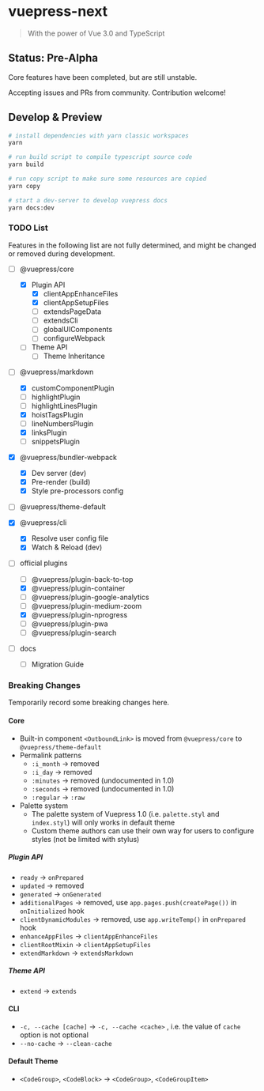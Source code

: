 # vuepress-next

> With the power of Vue 3.0 and TypeScript

## Status: Pre-Alpha

Core features have been completed, but are still unstable.

Accepting issues and PRs from community. Contribution welcome!

## Develop & Preview

```sh
# install dependencies with yarn classic workspaces
yarn

# run build script to compile typescript source code
yarn build

# run copy script to make sure some resources are copied
yarn copy

# start a dev-server to develop vuepress docs
yarn docs:dev
```

### TODO List

Features in the following list are not fully determined, and might be changed or removed during development.

- [ ] @vuepress/core

  - [x] Plugin API
    - [x] clientAppEnhanceFiles
    - [x] clientAppSetupFiles
    - [ ] extendsPageData
    - [ ] extendsCli
    - [ ] globalUIComponents
    - [ ] configureWebpack
  - [ ] Theme API
    - [ ] Theme Inheritance

- [ ] @vuepress/markdown

  - [x] customComponentPlugin
  - [ ] highlightPlugin
  - [ ] highlightLinesPlugin
  - [x] hoistTagsPlugin
  - [ ] lineNumbersPlugin
  - [x] linksPlugin
  - [ ] snippetsPlugin

- [x] @vuepress/bundler-webpack

  - [x] Dev server (dev)
  - [x] Pre-render (build)
  - [x] Style pre-processors config

- [ ] @vuepress/theme-default

- [x] @vuepress/cli

  - [x] Resolve user config file
  - [x] Watch & Reload (dev)

- [ ] official plugins

  - [ ] @vuepress/plugin-back-to-top
  - [x] @vuepress/plugin-container
  - [ ] @vuepress/plugin-google-analytics
  - [ ] @vuepress/plugin-medium-zoom
  - [x] @vuepress/plugin-nprogress
  - [ ] @vuepress/plugin-pwa
  - [ ] @vuepress/plugin-search

- [ ] docs
  - [ ] Migration Guide

### Breaking Changes

Temporarily record some breaking changes here.

#### Core

- Built-in component `<OutboundLink>` is moved from `@vuepress/core` to `@vuepress/theme-default`
- Permalink patterns
  - `:i_month` -> removed
  - `:i_day` -> removed
  - `:minutes` -> removed (undocumented in 1.0)
  - `:seconds` -> removed (undocumented in 1.0)
  - `:regular` -> `:raw`
- Palette system
  - The palette system of Vuepress 1.0 (i.e. `palette.styl` and `index.styl`) will only works in default theme
  - Custom theme authors can use their own way for users to configure styles (not be limited with stylus)

##### Plugin API

- `ready` -> `onPrepared`
- `updated` -> removed
- `generated` -> `onGenerated`
- `additionalPages` -> removed, use `app.pages.push(createPage())` in `onInitialized` hook
- `clientDynamicModules` -> removed, use `app.writeTemp()` in `onPrepared` hook
- `enhanceAppFiles` -> `clientAppEnhanceFiles`
- `clientRootMixin` -> `clientAppSetupFiles`
- `extendMarkdown` -> `extendsMarkdown`

##### Theme API

- `extend` -> `extends`

#### CLI

- `-c, --cache [cache]` -> `-c, --cache <cache>` , i.e. the value of `cache` option is not optional
- `--no-cache` -> `--clean-cache`

#### Default Theme

- `<CodeGroup>`, `<CodeBlock>` -> `<CodeGroup>`, `<CodeGroupItem>`
